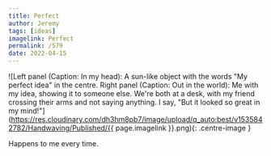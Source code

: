 ```yaml
---
title: Perfect
author: Jeremy
tags: [ideas]
imagelink: Perfect
permalink: /579
date: 2022-04-15
---
```


![Left panel (Caption: In my head): A sun-like object with the words "My perfect idea" in the centre. Right panel (Caption: Out in the world): Me with my idea, showing it to someone else. We're both at a desk, with my friend crossing their arms and not saying anything. I say, "But it looked so great in my mind!"](https://res.cloudinary.com/dh3hm8pb7/image/upload/q_auto:best/v1535842782/Handwaving/Published/{{ page.imagelink }}.png){: .centre-image }

Happens to me every time.
